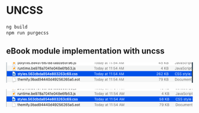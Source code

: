 # UNCSS

```
ng build
npm run purgecss
```

## eBook module implementation with uncss

![before](images/before-uncss.png)

![after](images/after-uncss.png)
